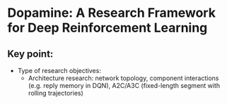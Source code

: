 # Dopamine: A Research Framework for Deep Reinforcement Learning
## Key point:
- Type of research objectives:
  - Architecture research: network topology, component interactions (e.g. reply memory in DQN), A2C/A3C (fixed-length segment with rolling trajectories)
